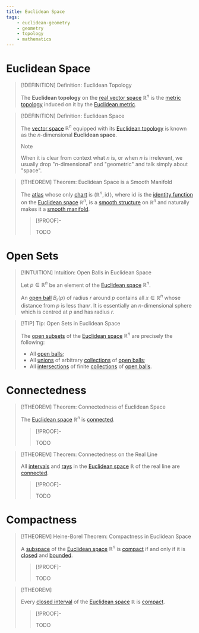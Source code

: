 ```yaml
---
title: Euclidean Space
tags:
    - euclidean-geometry
    - geometry
    - topology
    - mathematics
---
```


# Euclidean Space

>[!DEFINITION] Definition: Euclidean Topology
>
>The **Euclidean topology** on the [real vector space](../../../Algebra/Linear%20Algebra/Matrices/Row%20and%20Column%20Vectors/Real%20Vectors/Structure%20of%20the%20Real%20Vector%20Space.md) $\mathbb{R}^n$ is the [metric topology](../../../Topology/Metric%20Spaces/index.md) induced on it by the [Euclidean metric](../../../Algebra/Linear%20Algebra/Vector%20Spaces/Inner%20Product%20Spaces/Euclidean%20Metric.md).
>

>[!DEFINITION] Definition: Euclidean Space
>
>The [vector space](../../../Algebra/Linear%20Algebra/Matrices/Row%20and%20Column%20Vectors/Real%20Vectors/Structure%20of%20the%20Real%20Vector%20Space.md) $\mathbb{R}^n$ equipped with its [Euclidean topology](./index.md) is known as the $n$-dimensional **Euclidean space**.
>
>>[!NOTE]
>>
>>When it is clear from context what $n$ is, or when $n$ is irrelevant, we usually drop "$n$-dimensional" and "geometric" and talk simply about "space".
>>
>

>[!THEOREM] Theorem: Euclidean Space is a Smooth Manifold
>
>The [atlas](../../Manifolds/Coordinate%20Systems/Atlases.md) whose only [chart](../../Manifolds/Coordinate%20Systems/index.md) is $(\mathbb{R}^n, \operatorname{id})$, where $\operatorname{id}$ is the [identity function](../../../Analysis/Functions/Identity%20Function.md) on the [Euclidean space](./index.md) $\mathbb{R}^n$, is a [smooth structure](../../../Analysis/Analysis%20on%20Manifolds/Smooth%20Manifolds.md) on $\mathbb{R}^n$ and naturally makes it a [smooth manifold](../../../Analysis/Analysis%20on%20Manifolds/Smooth%20Manifolds.md).
>
>>[!PROOF]-
>>
>>TODO
>>
>

# Open Sets

>[!INTUITION] Intuition: Open Balls in Euclidean Space
>
>Let $p \in \mathbb{R}^n$ be an element of the [Euclidean space](./index.md) $\mathbb{R}^n$.
>
>An [open ball](../../../Topology/Metric%20Spaces/index.md) $B_r(p)$ of radius $r$ around $p$ contains all $x \in \mathbb{R}^n$ whose distance from $p$ is less than$r$. It is essentially an $n$-dimensional sphere which is centred at $p$ and has radius $r$.
>

>[!TIP] Tip: Open Sets in Euclidean Space
>
>The [open subsets](../../../Topology/Topological%20Spaces/Open%20Sets.md) of the [Euclidean space](./index.md) $\mathbb{R}^n$ are precisely the following:
>- All [open balls](./index.md);
>- All [unions](../../../Set%20Theory/Collections/Operations%20with%20Collections.md) of arbitrary [collections](../../../Set%20Theory/Collections/index.md) of [open balls](./index.md);
>- All [intersections](../../../Set%20Theory/Collections/Operations%20with%20Collections.md) of finite [collections](../../../Set%20Theory/Collections/index.md) of [open balls](./index.md).
>

# Connectedness

>[!THEOREM] Theorem: Connectedness of Euclidean Space
>
>The [Euclidean space](./index.md) $\mathbb{R}^n$ is [connected](../../../Topology/Connectedness/index.md).
>
>>[!PROOF]-
>>
>>TODO
>>
>

>[!THEOREM] Theorem: Connectedness on the Real Line
>
>All [intervals](../../../Set%20Theory/Ordering/Intervals.md) and [rays](../../../Set%20Theory/Ordering/Rays.md) in the [Euclidean space](./index.md) $\mathbb{R}$ of the real line are [connected](../../../Topology/Connectedness/index.md#^connected-subset).
>
>>[!PROOF]-
>>
>>TODO
>>
>

# Compactness

>[!THEOREM] Heine-Borel Theorem: Compactness in Euclidean Space
>
>A [subspace](../../../Topology/Topological%20Subspaces.md) of the [Euclidean space](./index.md) $\mathbb{R}^n$ is [compact](../../../Topology/Compactness/index.md) if and only if it is [closed](../../../Topology/Topological%20Spaces/Closed%20Sets.md) and [bounded](../../../Topology/Metric%20Spaces/Boundedness%20in%20Metric%20Spaces.md).
>
>>[!PROOF]-
>>
>>TODO
>>
>

>[!THEOREM]
>
>Every [closed interval](../../../Set%20Theory/Ordering/Intervals.md) of the [Euclidean space](./index.md) $\mathbb{R}$ is [compact](../../../Topology/Compactness/index.md).
>
>>[!PROOF]-
>>
>>TODO
>>
>